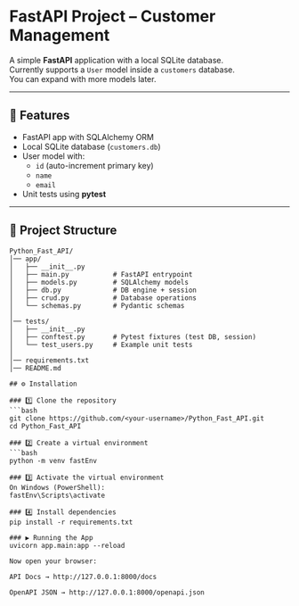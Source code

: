 # FastAPI Project – Customer Management

A simple **FastAPI** application with a local SQLite database.  
Currently supports a `User` model inside a `customers` database.  
You can expand with more models later.

---

## 🚀 Features
- FastAPI app with SQLAlchemy ORM  
- Local SQLite database (`customers.db`)  
- User model with:
  - `id` (auto-increment primary key)  
  - `name`  
  - `email`  
- Unit tests using **pytest**  

---

## 📂 Project Structure
```plaintext
Python_Fast_API/
│── app/
│   ├── __init__.py
│   ├── main.py           # FastAPI entrypoint
│   ├── models.py         # SQLAlchemy models
│   ├── db.py             # DB engine + session
│   ├── crud.py           # Database operations
│   └── schemas.py        # Pydantic schemas
│
│── tests/
│   ├── __init__.py
│   ├── conftest.py       # Pytest fixtures (test DB, session)
│   └── test_users.py     # Example unit tests
│
│── requirements.txt
│── README.md

## ⚙️ Installation

### 1️⃣ Clone the repository
```bash
git clone https://github.com/<your-username>/Python_Fast_API.git
cd Python_Fast_API

### 2️⃣ Create a virtual environment
```bash
python -m venv fastEnv

### 3️⃣ Activate the virtual environment
On Windows (PowerShell):
fastEnv\Scripts\activate

### 4️⃣ Install dependencies
pip install -r requirements.txt

### ▶️ Running the App
uvicorn app.main:app --reload

Now open your browser:

API Docs → http://127.0.0.1:8000/docs

OpenAPI JSON → http://127.0.0.1:8000/openapi.json